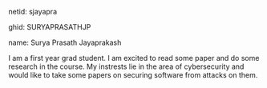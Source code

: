 netid: sjayapra

ghid: SURYAPRASATHJP

name: Surya Prasath Jayaprakash

I am a first year grad student. I am excited to read some paper and do some research in the course. My instrests lie in the area of cybersecurity and would like to take some papers on securing software from attacks on them.